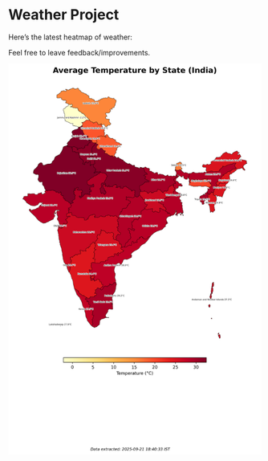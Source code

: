 # Weather Project

Here’s the latest heatmap of weather:

Feel free to leave feedback/improvements.

![India Heatmap](docs/assets/india_heatmap.png?v=CFF94B)

